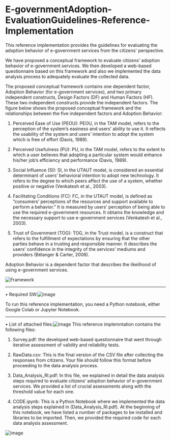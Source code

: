 # E-governmentAdoption-EvaluationGuidelines-Reference-Implementation
This reference implementation provides the guidelines for evaluating the adoption behavior of e-government services from the citizens' perspective.

We have proposed a conceptual framework to evaluate citizens' adoption behavior of e-government services. We then developed a web-based questionnaire based on this framework and also we implemented the data analysis process to adequately evaluate the collected data.


The proposed conceptual framework contains one dependent factor, Adoption Behavior (for e-government services), and two primary independent constructs, Design Factors (DF) and Human Factors (HF). These two independent constructs provide the independent factors. The figure below shows the proposed conceptual framework and the relationships between the five independent factors and Adoption Behavior:

1. Perceived Ease of Use (PEOU): PEOU, in the TAM model, refers to the perception of the system’s easiness and users’ ability to use it. It reflects the usability of the system and users’ intention to adopt the system which is free of effort (Davis, 1989).

2. Perceived Usefulness (PU): PU, in the TAM model, refers to the extent to which a user believes that adopting a particular system would enhance his/her job’s efficiency and performance (Davis, 1989).

3. Social Influence (SI): SI, in the UTAUT model, is considered an essential determinant of users’ behavioral intention to adopt new technology. It refers to the degree to which peers affect the use of a system, whether positive or negative (Venkatesh et al., 2003).

4. Facilitating Conditions (FC): FC, in the UTAUT model, is defined as “consumers’ perceptions of the resources and support available to perform a behavior.” It is measured by users’ perception of being able to use the required e-government resources. It obtains the knowledge and the necessary support to use e-government services (Venkatesh et al., 2003).

5. Trust of Government (TOG): TOG, in the Trust model, is a construct that refers to the fulfillment of expectations by ensuring that the other parties behave in a trusting and responsible manner. It describes the users’ confidence in the integrity of the services’ mediums and providers (Bélanger & Carter, 2008).

Adoption Behavior is a dependent factor that describes the likelihood of using e-government services.

![Framework](https://user-images.githubusercontent.com/60638810/226831026-23cb5735-63b2-412d-991d-6321aea3bc39.png)


--------------------------------------------------------------------------------------------------------------------------------

•	Required SW:![image](https://user-images.githubusercontent.com/60638810/227397913-860c3a9c-68d7-479f-aefb-40773b3a4cc1.png)

To run this reference implementation, you need a Python notebook, either Google Colab or Jupyter Notebook.


--------------------------------------------------------------------------------------------------------------------------------


•	List of attached files:![image](https://user-images.githubusercontent.com/60638810/227398066-3dd9ecbf-51d7-4746-b5fb-43204d262c0e.png)
This reference implemntation contains the following files:

1.	Survey.pdf: the developed web-based questionnaire that went through iterative assessment of validity and reliability tests. 

2.	RawData.csv: This is the final version of the CSV file after collecting the responses from citizens. Your file should follow this format before proceeding to the data analysis process. 

3.	Data_Analysis_RI.pdf: In this file, we explained in detail the data analysis steps required to evaluate citizens’ adoption behavior of e-government services. We provided a list of crucial assessments along with the threshold value for each one. 

4.	CODE.ipynb: This is a Python Notebook where we implemented the data analysis steps explained in (Data_Analysis_RI.pdf). At the beginning of this notebook, we have listed a number of packages to be installed and libraries to be imported. Then, we provided the required code for each data analysis assessment.

![image](https://user-images.githubusercontent.com/60638810/227399354-5e5bdca9-ce7f-41d1-8147-d021bb354648.png)



